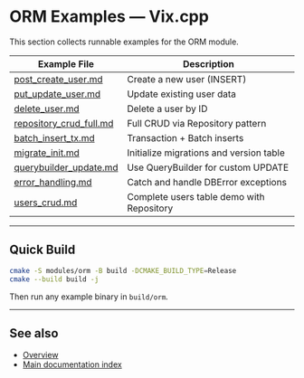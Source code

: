 # ORM Examples — Vix.cpp

This section collects runnable examples for the ORM module.

| Example File                                         | Description                               |
| ---------------------------------------------------- | ----------------------------------------- |
| [post_create_user.md](./post_create_user.md)         | Create a new user (INSERT)                |
| [put_update_user.md](./put_update_user.md)           | Update existing user data                 |
| [delete_user.md](./delete_user.md)                   | Delete a user by ID                       |
| [repository_crud_full.md](./repository_crud_full.md) | Full CRUD via Repository pattern          |
| [batch_insert_tx.md](./batch_insert_tx.md)           | Transaction + Batch inserts               |
| [migrate_init.md](./migrate_init.md)                 | Initialize migrations and version table   |
| [querybuilder_update.md](./querybuilder_update.md)   | Use QueryBuilder for custom UPDATE        |
| [error_handling.md](./error_handling.md)             | Catch and handle DBError exceptions       |
| [users_crud.md](./users_crud.md)                     | Complete users table demo with Repository |

---

## Quick Build

```bash
cmake -S modules/orm -B build -DCMAKE_BUILD_TYPE=Release
cmake --build build -j
```

Then run any example binary in `build/orm`.

---

## See also

- [Overview](./overview.md)
- [Main documentation index](../README.md)
